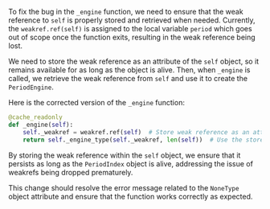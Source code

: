 To fix the bug in the `_engine` function, we need to ensure that the weak reference to `self` is properly stored and retrieved when needed. Currently, the `weakref.ref(self)` is assigned to the local variable `period` which goes out of scope once the function exits, resulting in the weak reference being lost.

We need to store the weak reference as an attribute of the `self` object, so it remains available for as long as the object is alive. Then, when `_engine` is called, we retrieve the weak reference from `self` and use it to create the `PeriodEngine`.

Here is the corrected version of the `_engine` function:

```python
@cache_readonly
def _engine(self):
    self._weakref = weakref.ref(self)  # Store weak reference as an attribute
    return self._engine_type(self._weakref, len(self))  # Use the stored weak reference
```

By storing the weak reference within the `self` object, we ensure that it persists as long as the `PeriodIndex` object is alive, addressing the issue of weakrefs being dropped prematurely.

This change should resolve the error message related to the `NoneType` object attribute and ensure that the function works correctly as expected.